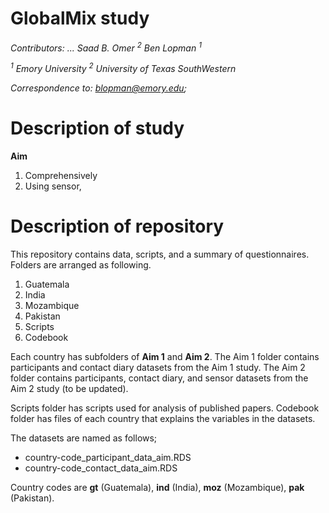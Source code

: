 # GlobalMix study
*Contributors: ... Saad B. Omer <sup>2</sup> Ben Lopman <sup>1</sup>*

*<sup>1</sup> Emory University*
*<sup>2</sup> University of Texas SouthWestern*

*Correspondence to: blopman@emory.edu;*

# Description of study
**Aim**
1. Comprehensively
2. Using sensor,

# Description of repository
This repository contains data, scripts, and a summary of questionnaires.
Folders are arranged as following.
1. Guatemala
2. India
3. Mozambique
4. Pakistan
5. Scripts
6. Codebook

Each country has subfolders of **Aim 1** and **Aim 2**. The Aim 1 folder contains participants and contact diary datasets from the Aim 1 study.
The Aim 2 folder contains participants, contact diary, and sensor datasets from the Aim 2 study (to be updated).

Scripts folder has scripts used for analysis of published papers. Codebook folder has files of each country that explains the variables in the datasets.

The datasets are named as follows;
- country-code_participant_data_aim.RDS
- country-code_contact_data_aim.RDS

Country codes are **gt** (Guatemala), **ind** (India), **moz** (Mozambique), **pak** (Pakistan).
